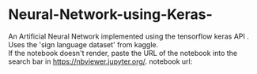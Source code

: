# Neural-Network-using-Keras-
An Artificial Neural Network implemented using the tensorflow keras API . Uses the 'sign language dataset' from kaggle. <br/>
If the notebook doesn't render, paste the URL of the notebook into the search bar in https://nbviewer.jupyter.org/.
notebook url: 
